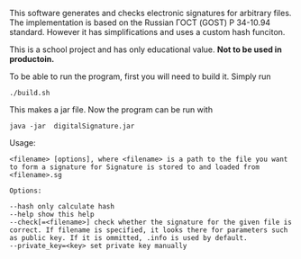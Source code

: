 This software generates and checks electronic signatures for arbitrary files.
The implementation is based on the Russian ГОСТ (GOST) Р 34-10.94 standard.
However it has simplifications and uses a custom hash funciton.

This is a school project and has only educational value. **Not to be used in productoin.**

To be able to run the program, first you will need to build it. Simply run

    ./build.sh

This makes a jar file. Now the program can be run with

    java -jar  digitalSignature.jar	

Usage:

`<filename> [options], where <filename> is a path to the file you want to form a signature for
Signature is stored to and loaded from <filename>.sg`

`Options:`

    --hash only calculate hash
    --help show this help
    --check[=<filename>] check whether the signature for the given file is correct. If filename is specified, it looks there for parameters such as public key. If it is ommitted, .info is used by default.
    --private_key=<key> set private key manually
